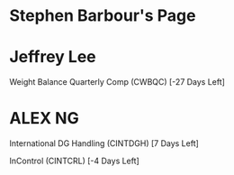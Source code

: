 # Stephen Barbour's Page




# Jeffrey Lee


Weight Balance Quarterly Comp (CWBQC) [-27 Days Left]



# ALEX NG


International DG Handling (CINTDGH) [7 Days Left]

InControl (CINTCRL) [-4 Days Left]




